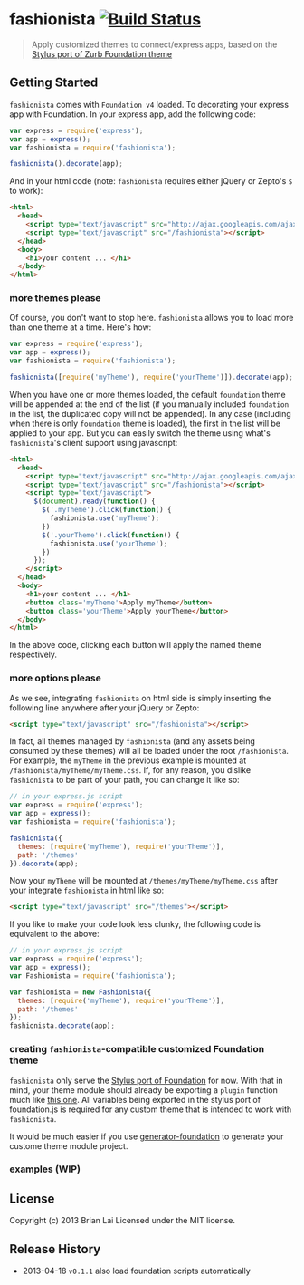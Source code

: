 # fashionista [![Build Status](https://secure.travis-ci.org/blai/fashionista.png?branch=master)](http://travis-ci.org/blai/fashionista)

> Apply customized themes to connect/express apps, based on the [Stylus port of Zurb Foundation theme](https://github.com/blai/foundation)


## Getting Started
`fashionista` comes with `Foundation v4` loaded. To decorating your express app with Foundation. In your express app, add the following code:
```javascript
var express = require('express');
var app = express();
var fashionista = require('fashionista');

fashionista().decorate(app);
```

And in your html code (note: `fashionista` requires either jQuery or Zepto's `$`  to work):

```html
<html>
  <head>
    <script type="text/javascript" src="http://ajax.googleapis.com/ajax/libs/jquery/1.9.1/jquery.min.js"></script>
    <script type="text/javascript" src="/fashionista"></script>
  </head>
  <body>
    <h1>your content ... </h1>
  </body>
</html>
```

### more themes please

Of course, you don't want to stop here. `fashionista` allows you to load more than one theme at a time. Here's how:

```javascript
var express = require('express');
var app = express();
var fashionista = require('fashionista');

fashionista([require('myTheme'), require('yourTheme')]).decorate(app);
```

When you have one or more themes loaded, the default `foundation` theme will be appended at the end of the list (if you manually included `foundation` in the list, the duplicated copy will not be appended). In any case (including when there is only `foundation` theme is loaded), the first in the list will be applied to your app. But you can easily switch the theme using what's `fashionista`'s client support using javascript:

```html
<html>
  <head>
    <script type="text/javascript" src="http://ajax.googleapis.com/ajax/libs/jquery/1.9.1/jquery.min.js"></script>
    <script type="text/javascript" src="/fashionista"></script>
    <script type="text/javascript">
      $(document).ready(function() {
        $('.myTheme').click(function() {
          fashionista.use('myTheme');
        })
        $('.yourTheme').click(function() {
          fashionista.use('yourTheme');
        })
      });
    </script>
  </head>
  <body>
    <h1>your content ... </h1>
    <button class='myTheme'>Apply myTheme</button>
    <button class='yourTheme'>Apply yourTheme</button>
  </body>
</html>
```
In the above code, clicking each button will apply the named theme respectively.


### more options please

As we see, integrating `fashionista` on html side is simply inserting the following line anywhere after your jQuery or Zepto:

```html
<script type="text/javascript" src="/fashionista"></script>
```

In fact, all themes managed by `fashionista` (and any assets being consumed by these themes) will all be loaded under the root `/fashionista`. For example, the `myTheme` in the previous example is mounted at `/fashionista/myTheme/myTheme.css`. If, for any reason, you dislike `fashionista` to be part of your path, you can change it like so:
```javascript
// in your express.js script
var express = require('express');
var app = express();
var fashionista = require('fashionista');

fashionista({
  themes: [require('myTheme'), require('yourTheme')],
  path: '/themes'
}).decorate(app);
```
Now your `myTheme` will be mounted at `/themes/myTheme/myTheme.css` after your integrate `fashionista` in html like so:
```html
<script type="text/javascript" src="/themes"></script>
```

If you like to make your code look less clunky, the following code is equivalent to the above:
```javascript
// in your express.js script
var express = require('express');
var app = express();
var Fashionista = require('fashionista');

var fashionista = new Fashionista({
  themes: [require('myTheme'), require('yourTheme')],
  path: '/themes'
});
fashionista.decorate(app);
```

### creating `fashionista`-compatible customized Foundation theme

`fashionista` only serve the [Stylus port of Foundation](https://github.com/blai/foundation) for now. With that in mind, your theme module should already be exporting a `plugin` function much like [this one](https://github.com/blai/foundation/blob/master/stylus/foundation.js). All variables being exported in the stylus port of foundation.js is required for any custom theme that is intended to work with `fashionista`.

It would be much easier if you use [generator-foundation](https://github.com/blai/generator-foundation) to generate your custome theme module project.

### examples (WIP)


## License
Copyright (c) 2013 Brian Lai Licensed under the MIT license.

## Release History

* 2013-04-18 `v0.1.1` also load foundation scripts automatically

